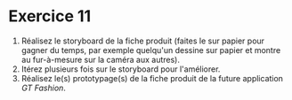 # Exercice 11

1. Réalisez le storyboard de la fiche produit (faites le sur papier pour gagner du temps, par exemple quelqu'un dessine sur papier et montre au fur-à-mesure sur la caméra aux autres).
2. Itérez plusieurs fois sur le storyboard pour l'améliorer.
3. Réalisez le(s) prototypage(s) de la fiche produit de la future application *GT Fashion*.